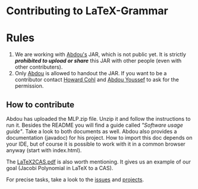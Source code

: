 # Contributing to LaTeX-Grammar

# Rules
1. We are working with [Abdou's](https://github.com/abdouyoussef) JAR, which is not public yet. It is strictly **_prohibited to upload or share_**  this JAR with other people (even with other contributers). 
2. Only [Abdou](https://github.com/abdouyoussef) is allowed to handout the JAR. If you want to be a contributor contact [Howard Cohl](https://github.com/HowardCohl) and [Abdou Youssef](https://github.com/abdouyoussef) to ask for the permission.

## How to contribute<a name="contribute"></a>
Abdou has uploaded the MLP.zip file. Unzip it and follow the instructions to run it. Besides the README you will find a guide called _"Software usage guide"_. Take a look to both documents as well. Abdou also provides a documentation (javadoc) for his project. How to import this doc depends on your IDE, but of course it is possible to work with it in a common browser anyway (start with index.html).

The [LaTeX2CAS.pdf](https://github.com/TU-Berlin/latex-grammar/blob/master/LaTeX2CAS.pdf) is also worth mentioning. It gives us an example of our goal (Jacobi Polynomial in LaTeX to a CAS).

For precise tasks, take a look to the [issues](https://github.com/TU-Berlin/latex-grammar/issues) and [projects](https://github.com/TU-Berlin/latex-grammar/projects).
